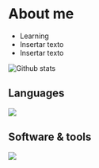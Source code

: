 # About me
* Learning
* Insertar texto
* Insertar texto

![Github stats](https://github-readme-stats.vercel.app/api?username=sop4s&show_icons=true&theme=dracula)
## Languages
[![](https://skillicons.dev/icons?i=rust,cs)](https://skillicons.dev)
## Software & tools
[![](https://skillicons.dev/icons?i=neovim,arch,linux)](https://skillicons.dev)
